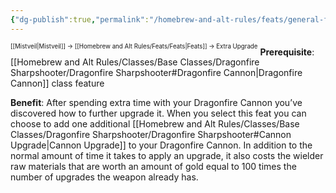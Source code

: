 ```yaml
---
{"dg-publish":true,"permalink":"/homebrew-and-alt-rules/feats/general-feats/extra-upgrade/"}
---
```


<sup><sup>[[Mistveil\|Mistveil]] → [[Homebrew and Alt Rules/Feats/Feats\|Feats]] → Extra Upgrade</sup></sup> 
**Prerequisite**: [[Homebrew and Alt Rules/Classes/Base Classes/Dragonfire Sharpshooter/Dragonfire Sharpshooter#Dragonfire Cannon\|Dragonfire Cannon]] class feature

**Benefit**: After spending extra time with your Dragonfire Cannon you’ve discovered how to further upgrade it. When you select this feat you can choose to add one additional [[Homebrew and Alt Rules/Classes/Base Classes/Dragonfire Sharpshooter/Dragonfire Sharpshooter#Cannon Upgrade\|Cannon Upgrade]] to your Dragonfire Cannon. In addition to the normal amount of time it takes to apply an upgrade, it also costs the wielder raw materials that are worth an amount of gold equal to 100 times the number of upgrades the weapon already has. 